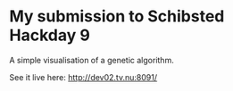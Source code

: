 My submission to Schibsted Hackday 9
=========

A simple visualisation of a genetic algorithm.

See it live here: http://dev02.tv.nu:8091/